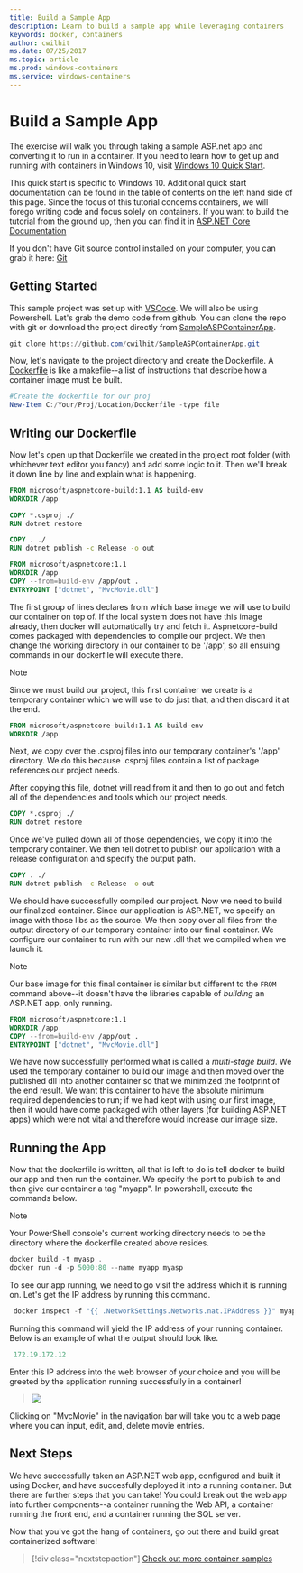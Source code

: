 ```yaml
---
title: Build a Sample App
description: Learn to build a sample app while leveraging containers
keywords: docker, containers
author: cwilhit
ms.date: 07/25/2017
ms.topic: article
ms.prod: windows-containers
ms.service: windows-containers
---
```


# Build a Sample App

The exercise will walk you through taking a sample ASP.net app and converting it to run in a container. If you need to learn how to get up and running with containers in Windows 10, visit [Windows 10 Quick Start](./quick-start-windows-10.md).

This quick start is specific to Windows 10. Additional quick start documentation can be found in the table of contents on the left hand side of this page. Since the focus of this tutorial concerns containers, we will forego writing code and focus solely on containers. If you want to build the tutorial from the ground up, then you can find it in [ASP.NET Core Documentation](https://docs.microsoft.com/aspnet/core/tutorials/first-mvc-app-xplat/)

If you don't have Git source control installed on your computer, you can grab it here: [Git](https://git-scm.com/download)

## Getting Started

This sample project was set up with [VSCode](https://code.visualstudio.com/). We will also be using Powershell. Let's grab the demo code from github. You can clone the repo with git or download the project directly from [SampleASPContainerApp](https://github.com/cwilhit/SampleASPContainerApp).

```Powershell
git clone https://github.com/cwilhit/SampleASPContainerApp.git
```

Now, let's navigate to the project directory and create the Dockerfile. A [Dockerfile](https://docs.docker.com/engine/reference/builder/) is like a makefile--a list of instructions that describe how a container image must be built.

```Powershell
#Create the dockerfile for our proj
New-Item C:/Your/Proj/Location/Dockerfile -type file
```

## Writing our Dockerfile

Now let's open up that Dockerfile we created in the project root folder (with whichever text editor you fancy) and add some logic to it. Then we'll break it down line by line and explain what is happening.

```Dockerfile
FROM microsoft/aspnetcore-build:1.1 AS build-env
WORKDIR /app

COPY *.csproj ./
RUN dotnet restore

COPY . ./
RUN dotnet publish -c Release -o out

FROM microsoft/aspnetcore:1.1
WORKDIR /app
COPY --from=build-env /app/out .
ENTRYPOINT ["dotnet", "MvcMovie.dll"]
```

The first group of lines declares from which base image we will use to build our container on top of. If the local system does not have this image already, then docker will automatically try and fetch it. Aspnetcore-build comes packaged with dependencies to compile our project. We then change the working directory in our container to be '/app', so all ensuing commands in our dockerfile will execute there.

>[!NOTE]
>Since we must build our project, this first container we create is a temporary container which we will use to do just that, and then discard it at the end.

```Dockerfile
FROM microsoft/aspnetcore-build:1.1 AS build-env
WORKDIR /app
```

Next, we copy over the .csproj files into our temporary container's '/app' directory. We do this because .csproj files contain a list of package references our project needs.

After copying this file, dotnet will read from it and then to go out and fetch all of the dependencies and tools which our project needs.

```Dockerfile
COPY *.csproj ./
RUN dotnet restore
```

Once we've pulled down all of those dependencies, we copy it into the temporary container. We then tell dotnet to publish our application with a release configuration and specify the output path.

```Dockerfile
COPY . ./
RUN dotnet publish -c Release -o out
```

We should have successfully compiled our project. Now we need to build our finalized container. Since our application is ASP.NET, we specify an image with those libs as the source. We then copy over all files from the output directory of our temporary container into our final container. We configure our container to run with our new .dll that we compiled when we launch it.

>[!NOTE]
>Our base image for this final container is similar but different to the ```FROM``` command above--it doesn't have the libraries capable of _building_ an ASP.NET app, only running.

```Dockerfile
FROM microsoft/aspnetcore:1.1
WORKDIR /app
COPY --from=build-env /app/out .
ENTRYPOINT ["dotnet", "MvcMovie.dll"]
```

We have now successfully performed what is called a _multi-stage build_. We used the temporary container to build our image and then moved over the published dll into another container so that we minimized the footprint of the end result. We want this container to have the absolute minimum required dependencies to run; if we had kept with using our first image, then it would have come packaged with other layers (for building ASP.NET apps) which were not vital and therefore would increase our image size.

## Running the App

Now that the dockerfile is written, all that is left to do is tell docker to build our app and then run the container. We specify the port to publish to and then give our container a tag "myapp". In powershell, execute the commands below.

>[!NOTE]
>Your PowerShell console's current working directory needs to be the directory where the dockerfile created above resides.

```Powershell
docker build -t myasp .
docker run -d -p 5000:80 --name myapp myasp
```

To see our app running, we need to go visit the address which it is running on. Let's get the IP address by running this command.

```Powershell
 docker inspect -f "{{ .NetworkSettings.Networks.nat.IPAddress }}" myapp
```

Running this command will yield the IP address of your running container. Below is an example of what the output should look like.

```Powershell
 172.19.172.12
```

Enter this IP address into the web browser of your choice and you will be greeted by the application running successfully in a container!

>![](media/SampleAppScreenshot.png)

Clicking on "MvcMovie" in the navigation bar will take you to a web page where you can input, edit, and, delete movie entries.

## Next Steps

We have successfully taken an ASP.NET web app, configured and built it using Docker, and have succesfully deployed it into a running container. But there are further steps that you can take! You could break out the web app into further components--a container running the Web API, a container running the front end, and a container running the SQL server.

Now that you've got the hang of containers, go out there and build great containerized software!

> [!div class="nextstepaction"]
> [Check out more container samples](../samples.md)
